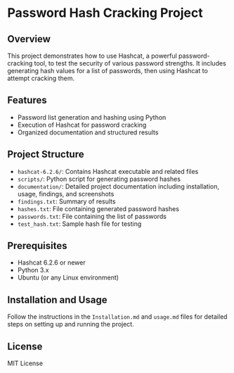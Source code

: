 # Password Hash Cracking Project

## Overview
This project demonstrates how to use Hashcat, a powerful password-cracking tool, to test the security of various password strengths. It includes generating hash values for a list of passwords, then using Hashcat to attempt cracking them.

## Features
- Password list generation and hashing using Python
- Execution of Hashcat for password cracking
- Organized documentation and structured results

## Project Structure
- `hashcat-6.2.6/`: Contains Hashcat executable and related files
- `scripts/`: Python script for generating password hashes
- `documentation/`: Detailed project documentation including installation, usage, findings, and screenshots
- `findings.txt`: Summary of results
- `hashes.txt`: File containing generated password hashes
- `passwords.txt`: File containing the list of passwords
- `test_hash.txt`: Sample hash file for testing

## Prerequisites
- Hashcat 6.2.6 or newer
- Python 3.x
- Ubuntu (or any Linux environment)

## Installation and Usage
Follow the instructions in the `Installation.md` and `usage.md` files for detailed steps on setting up and running the project.

## License
MIT License